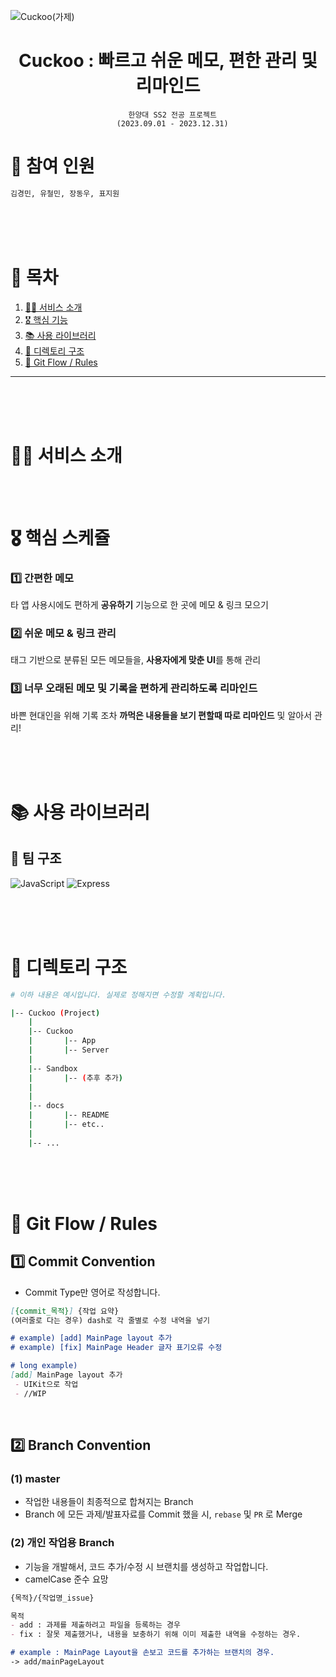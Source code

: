 ![Cuckoo(가제)](https://media.discordapp.net/attachments/1158743054107279413/1158749790969008168/image.png?ex=652e84d6&is=651c0fd6&hm=79555463628be2b4bea6f357a0b9c49741becb5249de93c515d5a15ce7ba8009&=&width=2699&height=880)

<div align='center'>
    <h1>Cuckoo : 빠르고 쉬운 메모, 편한 관리 및 리마인드 </h1>

```
  한양대 SS2 전공 프로젝트
  (2023.09.01 - 2023.12.31)
```

</div>

# 🚀 참여 인원

```bash
김경민, 유철민, 장동우, 표지원
```

<br>
<br>
<br>

# 🥛 목차

1. [🙋‍♂️ 서비스 소개](#%EF%B8%8F-서비스-소개)
2. [🎖️ 핵심 기능](#%EF%B8%8F-핵심-기능)
3. [📚 사용 라이브러리](#-사용-라이브러리)
4. [📖 디렉토리 구조](#-디렉토리-구조)
5. [🙏 Git Flow / Rules](#-git-flow--rules)

---

<br>
<br>
<br>

# 🙋‍♂️ 서비스 소개

<br>
<br>

# 🎖️ 핵심 스케쥴

### 1️⃣ 간편한 메모

타 앱 사용시에도 편하게 **공유하기** 기능으로 한 곳에 메모 & 링크 모으기

### 2️⃣ 쉬운 메모 & 링크 관리

태그 기반으로 분류된 모든 메모들을, **사용자에게 맞춘 UI**를 통해 관리

### 3️⃣ 너무 오래된 메모 및 기록을 편하게 관리하도록 리마인드

바쁜 현대인을 위해 기록 조차 **까먹은 내용들을 보기 편할때 따로 리마인드** 및 알아서 관리!

<br>
<br>
<br>

# 📚 사용 라이브러리

## 🙌 팀 구조

![JavaScript](https://img.shields.io/badge/JavaScript-F7DF1E?style=for-the-badge&logo=javascript&logoColor=white)
![Express](https://img.shields.io/badge/Express-000000?style=for-the-badge&logo=express&logoColor=white)

<br>
<br>
<br>

# 📖 디렉토리 구조

```bash
# 이하 내용은 예시입니다. 실제로 정해지면 수정할 계획입니다.

|-- Cuckoo (Project)
    |
    |-- Cuckoo
    |       |-- App
    |       |-- Server
    |
    |-- Sandbox
    |       |-- (추후 추가)
    |
    |
    |-- docs
    |       |-- README
    |       |-- etc..
    |
    |-- ...
```

<br>
<br>
<br>

# 🙏 Git Flow / Rules

## 1️⃣ Commit Convention

-   Commit Type만 영어로 작성합니다.

```Markdown
[{commit_목적}] {작업 요약}
(여러줄로 다는 경우) dash로 각 줄별로 수정 내역을 넣기

# example) [add] MainPage layout 추가
# example) [fix] MainPage Header 글자 표기오류 수정

# long example)
[add] MainPage layout 추가
 - UIKit으로 작업
 - //WIP
```

<br>

## 2️⃣ Branch Convention

### (1) master

-   작업한 내용들이 최종적으로 합쳐지는 Branch
-   Branch 에 모든 과제/발표자료를 Commit 했을 시, `rebase` 및 `PR` 로 Merge

### (2) 개인 작업용 Branch

-   기능을 개발해서, 코드 추가/수정 시 브랜치를 생성하고 작업합니다.
-   camelCase 준수 요망

```Markdown
{목적}/{작업명_issue}

목적
- add : 과제를 제출하려고 파일을 등록하는 경우
- fix : 잘못 제출했거나, 내용을 보충하기 위해 이미 제출한 내역을 수정하는 경우.

# example : MainPage Layout을 손보고 코드를 추가하는 브랜치의 경우.
-> add/mainPageLayout
```

<br>
